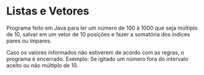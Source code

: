 # Listas e Vetores

Programa feito em Java para ler um número de 100 à 1000 que seja múltiplo de 10, salvar em um vetor de 10 posições e fazer a somatória dos índices pares ou ímpares. 

Caso os valores informados não estiverem de acordo com as regras, o programa é encerrado. 
Exemplo: Se igitado um número fora do intervalo aceito ou não múltiplo de 10.

